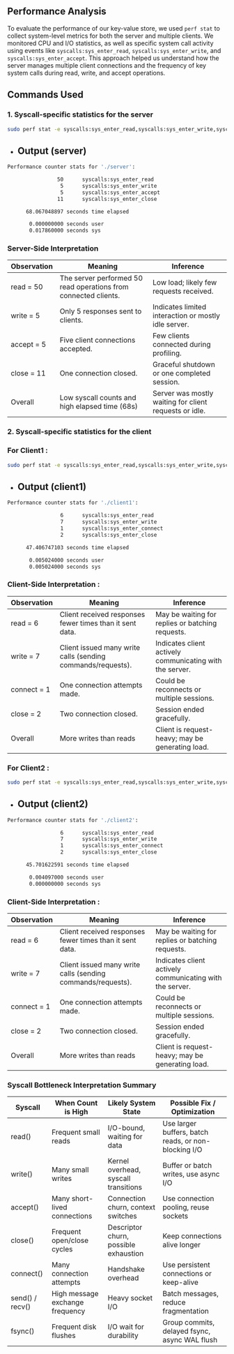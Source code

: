 ## Performance Analysis

To evaluate the performance of our key-value store, we used `perf stat` to collect system-level metrics for both the server and multiple clients. We monitored CPU and I/O statistics, as well as specific system call activity using events like `syscalls:sys_enter_read`, `syscalls:sys_enter_write`, and `syscalls:sys_enter_accept`. This approach helped us understand how the server manages multiple client connections and the frequency of key system calls during read, write, and accept operations.

## Commands Used

### 1. Syscall-specific statistics for the server
```bash
sudo perf stat -e syscalls:sys_enter_read,syscalls:sys_enter_write,syscalls:sys_enter_accept,syscalls:sys_enter_close ./server
```
- ## Output (server)
```bash
Performance counter stats for './server':

                50      syscalls:sys_enter_read
                 5      syscalls:sys_enter_write
                 5      syscalls:sys_enter_accept
                11      syscalls:sys_enter_close

      68.067048897 seconds time elapsed

       0.000000000 seconds user
       0.017860000 seconds sys
```

### Server-Side Interpretation
| Observation | Meaning | Inference |
| --- | --- | --- |
| read = 50 | The server performed 50 read operations from connected clients. | Low load; likely few requests received. |
| write = 5 | Only 5 responses sent to clients. | Indicates limited interaction or mostly idle server. |
| accept = 5| Five client connections accepted. | Few clients connected during profiling. |
| close = 11| One connection closed. | Graceful shutdown or one completed session. |
| Overall | Low syscall counts and high elapsed time (68s) | 	Server was mostly waiting for client requests or idle. |


### 2. Syscall-specific statistics for the client
### For Client1 :
```bash
sudo perf stat -e syscalls:sys_enter_read,syscalls:sys_enter_write,syscalls:sys_enter_connect,syscalls:sys_enter_close ./client1
```
- ## Output (client1)
```bash
Performance counter stats for './client1':

                 6      syscalls:sys_enter_read
                 7      syscalls:sys_enter_write
                 1      syscalls:sys_enter_connect
                 2      syscalls:sys_enter_close

      47.406747103 seconds time elapsed

       0.005024000 seconds user
       0.005024000 seconds sys
```
### Client-Side Interpretation :

| Observation | Meaning | Inference |
| --- | --- | --- |
| read = 6 | Client received responses fewer times than it sent data. | May be waiting for replies or batching requests. |
| write = 7 | 	Client issued many write calls (sending commands/requests). | Indicates client actively communicating with the server. |
| connect = 1 | One connection attempts made. | Could be reconnects or multiple sessions. |
| close = 2 | 	Two connection closed. | 	Session ended gracefully. |
| Overall | More writes than reads | 	Client is request-heavy; may be generating load. |

### For Client2 :
```bash
sudo perf stat -e syscalls:sys_enter_read,syscalls:sys_enter_write,syscalls:sys_enter_connect,syscalls:sys_enter_close ./client2
```
- ## Output (client2)
```bash
Performance counter stats for './client2':

                 6      syscalls:sys_enter_read
                 7      syscalls:sys_enter_write
                 1      syscalls:sys_enter_connect
                 2      syscalls:sys_enter_close

      45.701622591 seconds time elapsed

       0.004097000 seconds user
       0.000000000 seconds sys
```

### Client-Side Interpretation :

| Observation | Meaning | Inference |
| --- | --- | --- |
| read = 6 | Client received responses fewer times than it sent data. | May be waiting for replies or batching requests. |
| write = 7 | 	Client issued many write calls (sending commands/requests). | Indicates client actively communicating with the server. |
| connect = 1 | One connection attempts made. | Could be reconnects or multiple sessions. |
| close = 2 | 	Two connection closed. | 	Session ended gracefully. |
| Overall | More writes than reads | 	Client is request-heavy; may be generating load. |

### Syscall Bottleneck Interpretation Summary
| Syscall | When Count is High | Likely System State | Possible Fix / Optimization |
| --- | --- | --- | --- |
| read() | Frequent small reads | I/O-bound, waiting for data | Use larger buffers, batch reads, or non-blocking I/O |
| write() | Many small writes | Kernel overhead, syscall transitions | Buffer or batch writes, use async I/O |
| accept()  | Many short-lived connections | Connection churn, context switches | Use connection pooling, reuse sockets |
| close() | 	Frequent open/close cycles | Descriptor churn, possible exhaustion | Keep connections alive longer |
| connect() | Many connection attempts | Handshake overhead | 	Use persistent connections or keep-alive |
| send() / recv() | High message exchange frequency | Heavy socket I/O | Batch messages, reduce fragmentation |
| fsync() | Frequent disk flushes | 	I/O wait for durability | Group commits, delayed fsync, async WAL flush |


